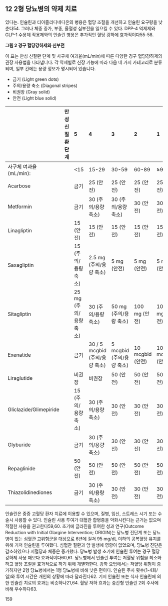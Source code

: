 ## 12 2형 당뇨병의 약제 치료

있다는. 인슐린과 티아졸리디네디온의 병용은 혈당 조절을 개선하고 인슐린 요구량을 낮춘다54. 그러나 체중 증가, 부종, 울혈성 심부전을 일으킬 수 있다. DPP-4 억제제와 GLP-1 수용체 작용제와의 인슐린 병용은 추가적인 혈당 강하에 효과적이다55-58.

**그림 2 경구 혈당강하제와 신부전**

이 표는 만성 신질환 단계 및 사구체 여과율(mL/min)에 따른 다양한 경구 혈당강하제의 권장 사용법을 나타냅니다. 각 약제별로 신장 기능에 따라 다음 네 가지 카테고리로 분류되며, 일부 칸에는 용량 정보가 명시되어 있습니다.
*   금기 (Light green dots)
*   주의/용량 축소 (Diagonal stripes)
*   비권장 (Gray solid)
*   안전 (Light blue solid)

|                                 | 만성 신질환 단계        | 5                     | 4                          | 3                          | 2                          | 1                          |
|:--------------------------------|:------------------------|:----------------------|:---------------------------|:---------------------------|:---------------------------|:---------------------------|
| 사구체 여과율(mL/min):          |                         | <15                   | 15-29                      | 30-59                      | 60-89                      | ≥90                        |
| Acarbose                        |                         | 금기                  | 25 (안전)                  | 25 (안전)                  | 25 (안전)                  | 25 (안전)                  |
| Metformin                       |                         | 금기                  | 30 (주의/용량 축소)        | 30 (주의/용량 축소)        | 30 (안전)                  | 30 (안전)                  |
| Linagliptin                     |                         | 15 (안전)             | 15 (안전)                  | 15 (안전)                  | 15 (안전)                  | 15 (안전)                  |
| Saxagliptin                     |                         | 15 (주의/용량 축소)   | 2.5 mg (주의/용량 축소)    | 5 mg (안전)                | 5 mg (안전)                | 5 mg (안전)                |
| Sitagliptin                     |                         | 25 mg (주의/용량 축소)| 30 (주의/용량 축소)        | 50 mg (주의/용량 축소)     | 100 mg (안전)              | 100 mg (안전)              |
| Exenatide                       |                         | 금기                  | 30 / 5 mcgbid (주의/용량 축소)| 5 mcgbid (주의/용량 축소)  | 10 mcgbid (안전)           | 10 mcgbid (안전)           |
| Liraglutide                     |                         | 비권장                | 비권장                     | 50 (안전)                  | 50 (안전)                  | 50 (안전)                  |
| Gliclazide/Glimepiride          |                         | 15 (주의/용량 축소)   | 30 (주의/용량 축소)        | 30 (안전)                  | 30 (안전)                  | 30 (안전)                  |
| Glyburide                       |                         | 금기                  | 30 (주의/용량 축소)        | 30 (안전)                  | 30 (안전)                  | 30 (안전)                  |
| Repaglinide                     |                         | 50 (안전)             | 50 (안전)                  | 50 (안전)                  | 50 (안전)                  | 50 (안전)                  |
| Thiazolidinediones              |                         | 금기                  | 30 (주의/용량 축소)        | 30 (안전)                  | 30 (안전)                  | 30 (안전)                  |

인슐린은 중증 고혈당 환자 치료에 이용할 수 있으며, 질병, 임신, 스트레스 시기 또는 수술시 사용할 수 있다. 인슐린 사용 투여가 대혈관 합병증을 악화시킨다는 근거는 없으며 적절한 사용을 권고한다59,60. 초기에 글라진을 투여한 성과 연구(Outcome Reduction with Initial Glargine Intervention; ORIGIN)는 당뇨병 전단계 또는 당뇨병이 있는 심혈관 고위험군을 대상으로 6년에 걸쳐 95 mg/dL 이하의 공복혈당 유지를 위해 기저 인슐린을 투여했다. 심혈관 질환과 암 발생에 영향이 없었으며, 당뇨병 진단은 감소하였으나 저혈당과 체중은 증가했다. 당뇨병 발생 초기에 인슐린 투여는 경구 혈당강하제 사용 때보다 효과적이다60,61. 당뇨병에서 인슐린 투여는 저혈당 위험을 최소화하고 혈당 조절을 효과적으로 하기 위해 개별화한다. 강화 요법에서는 저혈당 위험이 증가하지만 2형 당뇨병에서는 1형 당뇨병에 비해 낮은 편이다. 인슐린 주사 횟수(1-4회/일)와 투여 시간은 개인의 상황에 따라 달라진다62. 기저 인슐린 또는 식사 인슐린에 의한 인슐린 치료의 효과는 비슷하나21,64. 혈당 저하 효과는 중간형 인슐린 2회 주사에 비해 우수하다63.

<PAGE>159